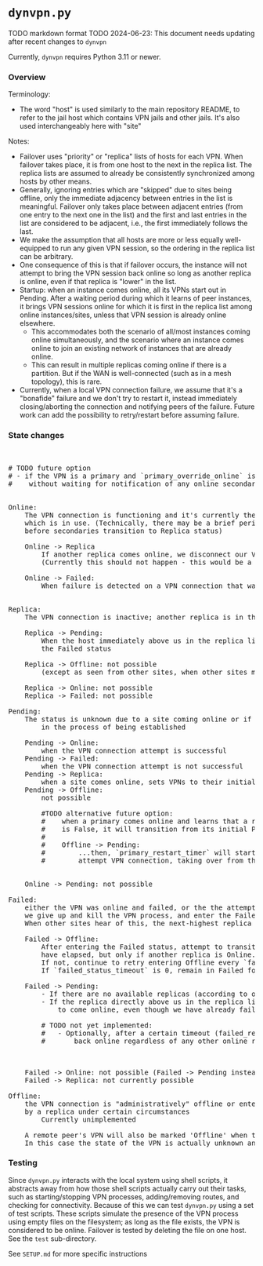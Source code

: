 # `dynvpn.py `
TODO markdown format
TODO 2024-06-23: This document needs updating after recent changes to `dynvpn`

Currently, `dynvpn` requires Python 3.11 or newer.


### Overview


Terminology: 
* The word "host" is used similarly to the main repository README, to refer to the jail host which 
contains VPN jails and other jails. It's also used interchangeably here with "site"

Notes:
* Failover uses "priority" or "replica" lists of hosts for each VPN. When failover takes place, it is 
from one host to the next in the replica list. The replica lists are assumed to already be consistently 
synchronized among hosts by other means.
 * Generally, ignoring entries which are "skipped" due to sites being offline, only the immediate adjacency between 
 entries in the list is meaningful. Failover only takes place between adjacent entries (from one entry to the next one
 in the list) and the first and last entries in the list are considered to be adjacent, i.e., the first immediately
 follows the last.
* We make the assumption that all hosts are more or less equally well-equipped to run any given VPN session,
so the ordering in the replica list can be arbitrary. 
 * One consequence of this is that if failover occurs,
 the instance will not attempt to bring the VPN session back online so long as another replica is online, even if that 
 replica is "lower" in the list.
* Startup: when an instance comes online, all its VPNs start out in Pending. After a waiting period during which it learns
of peer instances, it brings VPN sessions online for which it is first in the replica list among online instances/sites,
unless that VPN session is already online elsewhere. 
  * This accommodates both the scenario of all/most instances coming online simultaneously, and the scenario where
 an instance comes online to join an existing network of instances that are already online.
  * This can result in multiple replicas coming online if there is a partition. But if the WAN is well-connected
 (such as in a mesh topology), this is rare.
* Currently, when a local VPN connection failure, we assume that it's a "bonafide" failure and we don't try to 
  restart it, instead immediately closing/aborting the connection and notifying peers of the failure. Future work
  can add the possibility to retry/restart before assuming failure.


### State changes

<pre>


# TODO future option
# - if the VPN is a primary and `primary_override_online` is True, immediately attempt to connect the VPN
#    without waiting for notification of any online secondaries (and disregarding any such notification).


Online: 
    The VPN connection is functioning and it's currently the unique one (with this vpn_id and anycast_addr) 
    which is in use. (Technically, there may be a brief period between updates when more than one is Online,
    before secondaries transition to Replica status)

    Online -> Replica
        If another replica comes online, we disconnect our VPN
        (Currently this should not happen - this would be a possibility if `primary_override_online` is implemented)

    Online -> Failed:
        When failure is detected on a VPN connection that was Online


Replica: 
    The VPN connection is inactive; another replica is in the Online state

    Replica -> Pending:
        When the host immediately above us in the replica list (ignoring any sites which are offline) enters
        the Failed status
    
    Replica -> Offline: not possible 
        (except as seen from other sites, when other sites mark our entire site offline)

    Replica -> Online: not possible
    Replica -> Failed: not possible

Pending: 
    The status is unknown due to a site coming online or if the VPN connection is currently 
        in the process of being established 

    Pending -> Online: 
        when the VPN connection attempt is successful
    Pending -> Failed: 
        when the VPN connection attempt is not successful
    Pending -> Replica: 
        when a site comes online, sets VPNs to their initial Pending state, and learns of another instance coming online
    Pending -> Offline:
        not possible

        #TODO alternative future option:
        #    when a primary comes online and learns that a replica is already online, and `primary_override_online`
        #    is False, it will transition from its initial Pending state to Offline...
        #    
        #    Offline -> Pending:
        #        ...then, `primary_restart_timer` will start, after which the primary will transition to Pending and
        #        attempt VPN connection, taking over from the replica if successful.
        

    Online -> Pending: not possible

Failed: 
    either the VPN was online and failed, or the the attempt to establish the VPN connection failed
    we give up and kill the VPN process, and enter the Failed state.
    When other sites hear of this, the next-highest replica site for this VPN will attempt to bring it online.

    Failed -> Offline: 
        After entering the Failed status, attempt to transition to Offline after `failed_status_timeout` seconds 
        have elapsed, but only if another replica is Online. 
        If not, continue to retry entering Offline every `failed_status_timeout` seconds.
        If `failed_status_timeout` is 0, remain in Failed forever.

    Failed -> Pending:
        - If there are no available replicas (according to our configuration), immediately attempt to come online again
        - If the replica directly above us in the replica list (ignoring any offline sites) fails, we attempt
            to come online, even though we have already failed

        # TODO not yet implemented:
        #   - Optionally, after a certain timeout (failed_retry_timeout), if we are still Failed, retry bringing the VPN
        #       back online regardless of any other online replicas



    Failed -> Online: not possible (Failed -> Pending instead)
    Failed -> Replica: not currently possible

Offline:
    the VPN connection is "administratively" offline or entered the Failed state and was successfully replaced
    by a replica under certain circumstances
        Currently unimplemented

    A remote peer's VPN will also be marked 'Offline' when the peer's site has been marked Offline.
    In this case the state of the VPN is actually unknown and pending reconnection with the peer.
</pre>


### Testing

Since `dynvpn.py` interacts with the local system using shell scripts, it abstracts away from how those shell scripts
actually carry out their tasks, such as starting/stopping VPN processes, adding/removing routes, and checking
for connectivity. Because of this we can test `dynvpn.py` using a set of test scripts. These scripts simulate the presence
of the VPN process using empty files on the filesystem; as long as the file exists, the VPN is considered to be online.
Failover is tested by deleting the file on one host. See the `test` sub-directory.

See `SETUP.md` for more specific instructions

